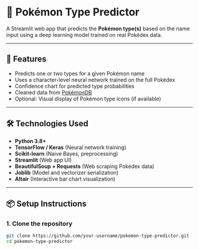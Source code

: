 # 🧬 Pokémon Type Predictor

A Streamlit web app that predicts the **Pokémon type(s)** based on the name input using a deep learning model trained on real Pokédex data.

---

## 🚀 Features

- Predicts one or two types for a given Pokémon name
- Uses a character-level neural network trained on the full Pokédex
- Confidence chart for predicted type probabilities
- Cleaned data from [PokémonDB](https://pokemondb.net/pokedex/all)
- Optional: Visual display of Pokémon type icons (if available)

---

## 🛠️ Technologies Used

- **Python 3.8+**
- **TensorFlow / Keras** (Neural network training)
- **Scikit-learn** (Naive Bayes, preprocessing)
- **Streamlit** (Web app UI)
- **BeautifulSoup + Requests** (Web scraping Pokédex data)
- **Joblib** (Model and vectorizer serialization)
- **Altair** (Interactive bar chart visualization)

---

## 📦 Setup Instructions

### 1. Clone the repository

```bash
git clone https://github.com/your-username/pokemon-type-predictor.git
cd pokemon-type-predictor
